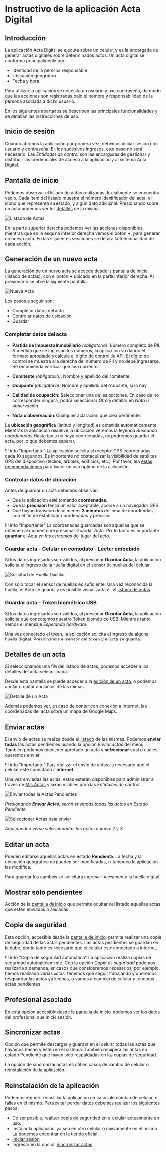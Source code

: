 # Instructivo de la aplicación **Acta Digital**

## Introducción
La aplicación Acta Digital se ejecuta sobre un celular, y es la encargada de generar actas digitales sobre determinados actos. Un acta digital se conforma principalmente por:

- Identidad de la persona responsable
- Ubicación geográfica
- Fecha y hora

Para utilizar la aplicación se necesita un usuario y una contraseña, de modo que las acciones son registradas bajo el nombre y responsabilidad de la persona asociada a dicho usuario.

En los siguientes apartados se describen las principales funcionalidades y se detallan las instrucciones de uso.

## Inicio de sesión
Cuando abrimos la aplicación por primera vez, debemos iniciar sesión con usuario y contraseña. En los sucesivos ingresos, este paso no será necesario. 
Las _Entidades de control_ son las encargadas de gestionar y distribuir las credenciales de acceso a la aplicación y al sistema Acta Digital.

## Pantalla de inicio
Podemos observar el listado de actas realizadas. Inicialmente se encuentra vacío. Cada ítem del listado muestra el número identificador del acta, el icono que representa su estado, y algún dato adicional. Presionando sobre un acta podemos ver los [detalles](#detalles-de-un-acta) de la misma.

![Listado de Actas](/img/acta_listado.png)

En la parte superior derecha podemos ver las acciones disponibles, mientras que en la esquina inferior derecha vemos el botón **+**, para generar un nuevo acta.
En las siguientes secciones se detalla la funcionalidad de cada acción.

## Generación de un nuevo acta
La generación de un nuevo acta se accede desde la pantalla de inicio (listado de actas), con el botón **+** ubicado en la parte
inferior derecha. Al presionarlo se abre la siguiente pantalla:

![Nueva Acta](/img/acta_nueva.png)

Los pasos a seguir son:

- Completar datos del acta
- Controlar datos de ubicación
- Guardar

### Completar datos del acta
- **Partida de Impuesto Inmobiliario** _(obligatorio)_: Número completo de PII. A medida que se ingresan los números, la aplicación va dando el formato apropiado y calcula el dígito de control de API. El dígito de control se muestra a la derecha del número de PII y no debe ingresarse. Se recomienda verificar que sea correcto.

- **Comitente** _(obligatorio)_: Nombre y apellido del comitente.
- **Ocupante** _(obligatorio)_: Nombre y apellido del ocupante, si lo hay.
- **Calidad de ocupación**: Seleccionar una de las opciones. En caso de no corresponder ninguna, podrá seleccionar _Otro_ y detallar en _Nota u observación_.
- **Nota u observación**: Cualquier aclaración que crea pertinente.

La **ubicación geográfica** (latitud y longitud) es obtenida automáticamente. Mientras la aplicación resuelve la ubicación veremos la leyenda _Buscando coordenadas_
Hasta tanto no haya coordenadas, no podremos guardar el acta, por lo que debemos esperar.

!!! info "Importante"
    La aplicación solicita al receptor GPS coordenadas cada 10 segundos. Es importante no obstaculizar la visibilidad de satélites GPS del dispositivo (techos, árboles, edificios, etc.). Por favor, lea [estas recomendaciones](/preguntas-frecuentes/recomendaciones/) para hacer un uso óptimo de la aplicación. 

### Controlar datos de ubicación
Antes de guardar un acta debemos observar:

- Que la aplicación esté tomando **coordenadas**.
- Que la **precisión** tenga un valor aceptable, acorde a un navegador GPS.
- Que hayan transcurrido al menos **3 minutos** de toma de coordendas, con el fin de estabilizar coordenadas y precisión.

!!! info "Importante"
    La coordenadas guardadas son aquellaa que se obtienen al momento de presionar Guardar Acta. Por lo tanto es importante **guardar** el Acta _en las cercanías_ del lugar del acto.

### Guardar acta - Celular en comodato - Lector embebido
Si los datos ingresados son válidos, al presionar **Guardar Acta**, la aplicación solicita el ingreso de la huella digital en el sensor de huellas del celular.

![Solicitud de Huella Dactilar](/img/acta_solicitud-huella.png)

Con sólo tocar el sensor de huellas es suficiente. Una vez reconocida la huella, el Acta se guarda y es posible visualizarla en el [listado de actas](#pantalla-de-inicio).

### Guardar acta - Token biométrico USB
Si los datos ingresados son válidos, al presionar **Guardar Acta**, la aplicación solicita que conectemos nuestro Token biométrico USB. Mientras tanto vemos el mensaje _Esperando hardware_. 

Una vez conectado el token, la aplicación solicita el ingreso de alguna huella digital. Presionamos el sensor del token y el acta se guarda.

## Detalles de un acta
Si seleccionamos una fila del listado de actas, podemos acceder a los detalles del acta seleccionada.

Desde esta pantalla se puede acceder a la [edición de un acta](#editar-un-acta), o podemos anular o quitar anulación de las mimas.

![Detalle de un Acta](/img/acta_detalle.png)

Además podemos ver, en caso de contar con conexión a Internet, las coordenadas del acta sobre un mapa de Google Maps.

## Enviar actas
El envío de actas se realiza desde el [listado](#pantalla-de-inicio) de las mismas. 
Podemos **enviar todas** las actas pendientes usando la opción _Enviar actas_ del menú. También podemos mantener apretado un acta y **seleccionar** cual o cuáles queremos enviar.

!!! info "Importante"
	Para realizar el envío de actas es necesario que el celular este conectado a **internet**.

Una vez enviadas las actas, estas estarán disponibles para administrar a través de [Mis Actas](#) y serán visibles para las _Entidades de control_.

![Enviar todas la Actas Pendientes](/img/acta_enviar-todas.png)

*Presionando __Enviar Actas__, serán enviadas todas las actas en Estado Pendiente.*

![Seleccionar Actas para enviar](/img/acta_enviar.png)

*Aquí pueden verse seleccionadas las actas número 2 y 3.*

## Editar un acta
Pueden editarse aquellas actas en estado **Pendiente**. La fecha y la ubicación geográfica no pueden ser modificadas, ni tampoco la aplicación las modifica.

Para guardar los cambios se solicitará ingresar nuevamente la huella digital.

## Mostrar sólo pendientes
Acción de la [pantalla de inicio](#pantalla-de-inicio) que permite ocultar del listado aquellas actas que estén enviadas o anuladas.

## Copia de seguridad
Esta opción, accesible desde la [pantalla de inicio](#pantalla-de-inicio), permite realizar una copia de seguridad de las actas pendientes. Las actas pendientes se guardan en la nube, por lo tanto es necesario que el celular esté conectado a internet. 

!!! info "Copia de seguridad automática"
	La aplicación realiza copias de seguridad automáticamente. Con la opción _Copia de seguridad_ podemos realizarla a demanda, en casos que consideremos necesarios; por ejemplo, hemos realizado varias actas, tenemos que seguir trabajando y queremos resguardar las actas ya hechas, o vamos a cambiar de celular y tenemos actas pendientes.

## Profesional asociado
En esta opción accesible desde la pantalla de inicio, podemos ver los datos del profesional que inició sesión. 

## Sincronizar actas
Opción que permite descargar y guardar en el celular todas las actas que hayamos hecho y estén en el sistema. También recupera las actas en estado Pendiente que hayan sido respaldadas en las copias de seguridad.

La opción de sincronizar actas es útil en casos de cambio de celular o reinstalación de la aplicación.

## Reinstalación de la aplicación
Podemos requerir reinstalar la aplicación en casos de cambio de celular, o fallas en el mismo. Para evitar perder datos debemos realizar los siguientes pasos:

- De ser posible, realizar [copia de seguridad](#copia-de-seguridad) en el celular actualmente en uso.
- Instalar la aplicación, ya sea en otro celular o nuevamente en el mismo. La podemos encontrar en la tienda oficial.
- [Iniciar sesión](#inicio-de-sesion)
- Ingresar en la opción [Sincronizar actas](#sincronizar-actas)

